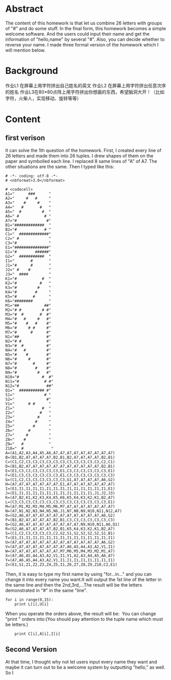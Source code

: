 # Abstract
The content of this homework is that let us combine 26 letters with groups of "#" and do some stuff. In the final form, this
homework becomes a simple welcome software. And the users could input their name and get the information of "hello,name" by
several "#". Also, you can decide whether to reverse your name. I made three formal version of the homework which I will
mention below.
# Background
作业L1 在屏幕上用字符拼出自己姓名的英文
作业L2 在屏幕上用字符拼出任意次序的姓名
作业L3在80*80点阵上用字符拼出你想画的东西，希望脑洞大开！（比如字符，火柴人，实现移动、旋转等等）
# Content
## first verison
It can solve the 1th question of the homework. First, I created every line of 26 letters and made them into 26 tuples. I drew
shapes of them on the paper and symbolled each line. I replaced 8 same lines of "A" of A7. The other situations are the same.
Then I typed like this:
```
# -*- coding: utf-8 -*-
# <nbformat>3.0</nbformat>

# <codecell>
A1="      ###      "
A2="     #   #     "
A3="    #     #    "
A4="   #       #   "
A5="  #         #  "
A6=" #           # "
A7="#             #"
B1="#############  "
B2="#            # "
C1="  #############"
C2=" #             "
C3="#              "
E1="###############"
G1="#        ######"
G2="  ###########  "
I1="       #       "
J1="#      #       "
J2=" #    #        "
J3="  ####         "
K1="#           #  "
K2="#          #   "
K3="#         #    "
K4="#        #     "
K5="#       #      "
K6="########       "
M1="##           ##"
M2="# #         # #"
M3="#  #       #  #"
M4="#   #     #   #"
M5="#    #   #    #"
M6="#     # #     #"
M7="#      #      #"
N1="##            #"
N2="# #           #"
N3="#  #          #"
N4="#   #         #"
N5="#    #        #"
N6="#     #       #"
N7="#       #     #"
N8="#        #    #"
N9="#         #   #"
N10="#          #  #"
N11="#           # #"
N12="#            ##"
Q1="  ########### #"
S1="             # "
S2="              #"
V1="      # #      "
Z1="            #  "
Z2="           #   "
Z3="          #    "
Z4="         #     "
Z5="        #      "
Z6="      #        "
Z7="     #         "
Z8="    #          "
Z9="   #           "
Z10="  #            "
A=(A1,A2,A3,A4,A5,A6,A7,A7,A7,A7,A7,A7,A7,A7,A7)   
B=(B1,B2,A7,A7,A7,A7,B2,B1,B2,A7,A7,A7,A7,B2,B1)
C=(C1,C2,C3,C3,C3,C3,C3,C3,C3,C3,C3,C3,C3,C2,C1)
D=(B1,B2,A7,A7,A7,A7,A7,A7,A7,A7,A7,A7,A7,B2,B1)
E=(E1,C3,C3,C3,C3,C3,C3,E1,C3,C3,C3,C3,C3,C3,E1)
F=(E1,C3,C3,C3,C3,C3,C3,E1,C3,C3,C3,C3,C3,C3,C3)
G=(C1,C2,C3,C3,C3,C3,C3,C3,G1,A7,A7,A7,A7,A6,G2)
H=(A7,A7,A7,A7,A7,A7,A7,E1,A7,A7,A7,A7,A7,A7,A7)
I=(E1,I1,I1,I1,I1,I1,I1,I1,I1,I1,I1,I1,I1,I1,E1)
J=(E1,I1,I1,I1,I1,I1,I1,I1,I1,I1,I1,I1,J1,J2,J3)
K=(A7,B2,K1,K2,K3,K4,K5,K6,K5,K4,K3,K2,K1,B2,A7)
L=(C3,C3,C3,C3,C3,C3,C3,C3,C3,C3,C3,C3,C3,C3,E1)
M=(A7,M1,M2,M3,M4,M5,M6,M7,A7,A7,A7,A7,A7,A7,A7)
N=(A7,N1,N2,N3,N4,N5,N6,J1,N7,N8,N9,N10,N11,N12,A7)
O=(G2,A6,A7,A7,A7,A7,A7,A7,A7,A7,A7,A7,A7,A6,G2)
P=(B1,B2,A7,A7,A7,A7,B2,B1,C3,C3,C3,C3,C3,C3,C3)
Q=(G2,A6,A7,A7,A7,A7,A7,A7,A7,A7,N9,N10,N11,A6,Q1)
R=(G2,A6,A7,A7,A7,A7,B2,B1,K5,K4,K3,K2,K1,B2,A7)
S=(C1,C2,C3,C3,C3,C3,C2,G2,S1,S2,S2,S2,S2,S1,B1)
T=(E1,I1,I1,I1,I1,I1,I1,I1,I1,I1,I1,I1,I1,I1,I1)
U=(A7,A7,A7,A7,A7,A7,A7,A7,A7,A7,A7,A7,A7,A6,G2)
V=(A7,A7,A7,A7,A7,A7,A7,A7,A6,A5,A4,A3,A2,V1,I1)
W=(A7,A7,A7,A7,A7,A7,A7,M7,M6,M5,M4,M3,M2,M1,A7)
X=(A7,A6,A5,A4,A3,A2,V1,I1,V1,A2,A3,A4,A5,A6,A7)
Y=(A7,A6,A5,A4,A3,A2,V1,I1,I1,I1,I1,I1,I1,I1,I1)
Z=(E1,S1,Z1,Z2,Z3,Z4,Z5,I1,Z6,Z7,Z8,Z9,Z10,C2,E1)
```
Then, it is easy to type my first name by using "for...in..." and you can change it into every name you want.It will output the
1st line of the letter in the same line and then the 2nd,3rd,...The result will be the letters demonstrated in "#" in the same
"line".
```
for i in range(0,15):
    print L[i],U[i] 
```
When you operate the orders above, the result will be:
![]()
You can change "print " orders into:(You should pay attention to the tuple name which must be letters.)
```
    print C[i],A[i],I[i]
```
## Second Version
At that time, I thought why not let users input every name they want and maybe it can turn out to be a welcome system by 
outputting "hello," as well. So I 
